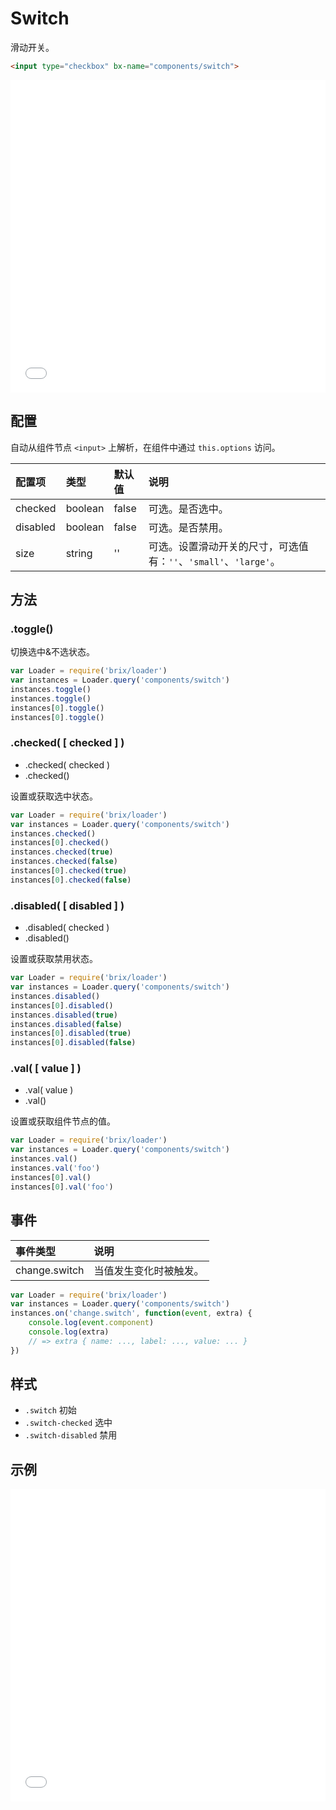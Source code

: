# Switch

滑动开关。

```html
<input type="checkbox" bx-name="components/switch">
```

<iframe width="100%" height="500" src="./demo.html" allowfullscreen="allowfullscreen" frameborder="0"></iframe>

## 配置

自动从组件节点 `<input>` 上解析，在组件中通过 `this.options` 访问。

配置项 | 类型 | 默认值 | 说明
:--- | :--- | :------ | :----------
checked | boolean | false | 可选。是否选中。
disabled | boolean | false | 可选。是否禁用。
size | string | '' | 可选。设置滑动开关的尺寸，可选值有：`''`、`'small'`、`'large'`。

## 方法

### .toggle()

切换选中&不选状态。

```js
var Loader = require('brix/loader')
var instances = Loader.query('components/switch')
instances.toggle()
instances.toggle()
instances[0].toggle()
instances[0].toggle()
```

### .checked( [ checked ] )

* .checked( checked )
* .checked()

设置或获取选中状态。

```js
var Loader = require('brix/loader')
var instances = Loader.query('components/switch')
instances.checked()
instances[0].checked()
instances.checked(true)
instances.checked(false)
instances[0].checked(true)
instances[0].checked(false)
```

### .disabled( [ disabled ] ) 

* .disabled( checked )
* .disabled()

设置或获取禁用状态。

```js
var Loader = require('brix/loader')
var instances = Loader.query('components/switch')
instances.disabled()
instances[0].disabled()
instances.disabled(true)
instances.disabled(false)
instances[0].disabled(true)
instances[0].disabled(false)
```

### .val( [ value ] ) 

* .val( value )
* .val()

设置或获取组件节点的值。

```js
var Loader = require('brix/loader')
var instances = Loader.query('components/switch')
instances.val()
instances.val('foo')
instances[0].val()
instances[0].val('foo')
```

## 事件

事件类型 | 说明
:--------- | :----------
change.switch | 当值发生变化时被触发。

```js
var Loader = require('brix/loader')
var instances = Loader.query('components/switch')
instances.on('change.switch', function(event, extra) {
    console.log(event.component)
    console.log(extra)
    // => extra { name: ..., label: ..., value: ... }
})
```

## 样式

* `.switch` 初始
* `.switch-checked` 选中
* `.switch-disabled` 禁用

<script type="text/javascript">
    require(['brix/loader'], function(Loader) {
        Loader.boot(function() {
            var instances = Loader.query('components/switch')
            instances.on('change.switch', function(event, extra) {
                console.log(event.component)
                console.log(
                    event.type,
                    event.namespace,
                    extra
                )
            })
        })
    })
</script>

## 示例

<iframe width="100%" height="500" src="./demo.html" allowfullscreen="allowfullscreen" frameborder="0"></iframe>
